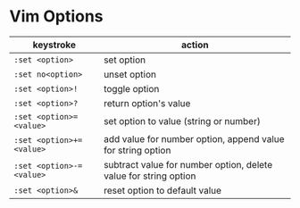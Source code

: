 <!-- markdownlint-disable MD013 -->

# Vim Options

| keystroke                | action                                                           |
| ------------------------ | ---------------------------------------------------------------- |
| `:set <option>`          | set option                                                       |
| `:set no<option>`        | unset option                                                     |
| `:set <option>!`         | toggle option                                                    |
| `:set <option>?`         | return option's value                                            |
| `:set <option>=<value>`  | set option to value (string or number)                           |
| `:set <option>+=<value>` | add value for number option, append value for string option      |
| `:set <option>-=<value>` | subtract value for number option, delete value for string option |
| `:set <option>&`         | reset option to default value                                    |
